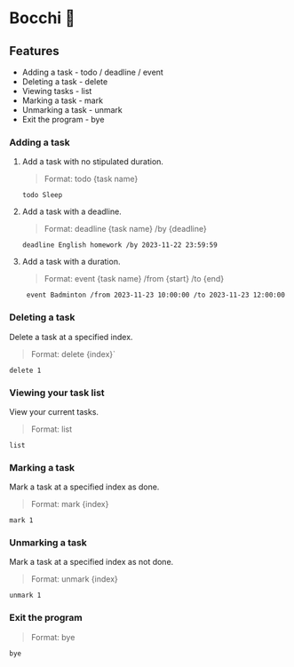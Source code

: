 # Bocchi 🎸
## Features 
- Adding a task - todo / deadline / event
- Deleting a task - delete
- Viewing tasks - list
- Marking a task - mark
- Unmarking a task - unmark
- Exit the program - bye
  
### Adding a task
1. Add a task with no stipulated duration.

    > Format: todo {task name}
    
    `todo Sleep`

2. Add a task with a deadline.

    > Format: deadline {task name} /by {deadline}
    
    `deadline English homework /by 2023-11-22 23:59:59`

3. Add a task with a duration.

    > Format: event {task name} /from {start} /to {end}

    ` event Badminton /from 2023-11-23 10:00:00 /to 2023-11-23 12:00:00`

### Deleting a task
Delete a task at a specified index.

> Format: delete {index}`

`delete 1`

### Viewing your task list
View your current tasks.

> Format: list

`list`

### Marking a task
Mark a task at a specified index as done.

> Format: mark {index}

`mark 1`

### Unmarking a task
Mark a task at a specified index as not done.

> Format: unmark {index}

`unmark 1`

### Exit the program

> Format: bye

`bye`
